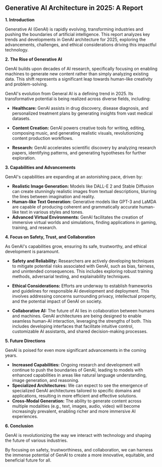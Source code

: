 ##  Generative AI Architecture in 2025:  A Report

**1. Introduction**

Generative AI (GenAI) is rapidly evolving, transforming industries and pushing the boundaries of artificial intelligence. This report analyzes key trends and developments in GenAI architecture for 2025, exploring the advancements, challenges, and ethical considerations driving this impactful technology.

**2. The Rise of Generative AI**

GenAI builds upon decades of AI research, specifically focusing on enabling machines to generate new content rather than simply analyzing existing data. This shift represents a significant leap towards human-like creativity and problem-solving. 

GenAI's evolution from General AI is a defining trend in 2025. Its transformative potential is being realized across diverse fields, including:

* **Healthcare:** GenAI assists in drug discovery, disease diagnosis, and personalized treatment plans by generating insights from vast medical datasets.

* **Content Creation:**  GenAI powers creative tools for writing, editing, composing music, and generating realistic visuals, revolutionizing content production workflows.
* **Research:** GenAI accelerates scientific discovery by analyzing research papers, identifying patterns, and generating hypotheses for further exploration.

**3. Capabilities and Advancements**

GenAI's capabilities are expanding at an astonishing pace, driven by:

* **Realistic Image Generation:**  Models like DALL-E 2 and Stable Diffusion can create stunningly realistic images from textual descriptions, blurring the lines between imagination and reality.
* **Human-like Text Generation:** Generative models like GPT-3 and LaMDA are capable of producing coherent and grammatically accurate human-like text in various styles and tones.
* **Advanced Virtual Environments:** GenAI facilitates the creation of immersive virtual worlds and simulations, finding applications in gaming, training, and research.

 **4. Focus on Safety, Trust, and Collaboration**

  As GenAI's capabilities grow, ensuring its safe, trustworthy, and ethical development is paramount. 

* **Safety and Reliability:** Researchers are actively developing techniques to mitigate potential risks associated with GenAI, such as bias, fairness, and unintended consequences. This includes exploring robust training methods, adversarial testing, and explainability techniques. 

* **Ethical Considerations:**  Efforts are underway to establish frameworks and guidelines for responsible AI development and deployment. This involves addressing concerns surrounding privacy, intellectual property, and the potential impact of GenAI on society.
* **Collaborative AI:**  The future of AI lies in collaboration between humans and machines. GenAI architectures are being designed to enable seamless human-AI interaction, leveraging the strengths of both.  This includes developing interfaces that facilitate intuitive control, customizable AI assistants, and shared decision-making processes.  

 **5. Future Directions**

GenAI is poised for even more significant advancements in the coming years. 

* **Increased Capabilities:** Ongoing research and development will continue to push the boundaries of GenAI, leading to models with enhanced capabilities in areas like natural language understanding, image generation, and reasoning. 
* **Specialized Architectures:** We can expect to see the emergence of specialized GenAI architectures tailored to specific domains and applications, resulting in more efficient and effective solutions.
* **Cross-Modal Generation:**  The ability to generate content across multiple modalities (e.g., text, images, audio, video) will become increasingly prevalent, enabling richer and more immersive AI experiences. 

**6. Conclusion**

GenAI is revolutionizing the way we interact with technology and shaping the future of various industries. 

By focusing on safety, trustworthiness, and collaboration, we can harness the immense potential of GenAI to create a more innovative, equitable, and beneficial future for all.